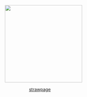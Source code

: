 <div align="center"> <img src="https://64.media.tumblr.com/37bae8bef4e4863911e34c13638a7ba2/43acc16350463558-06/s400x600/4d1cd4c2218663f7ce734909422c579dac779afc.pnj" width="250"> </div> <div align="center"> 


 
[strawpage](https://lainfr.straw.page)‎ ‎ ‎ ‎ ‎ ‎ ‎ 




